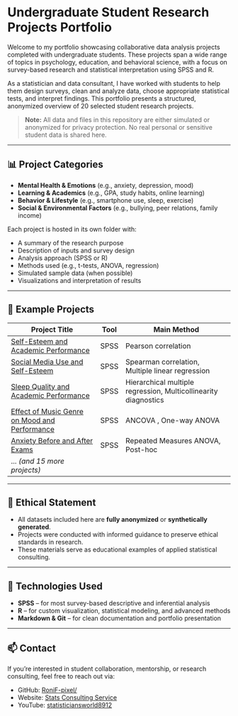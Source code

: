 # Undergraduate Student Research Projects Portfolio

Welcome to my portfolio showcasing collaborative data analysis projects completed with undergraduate students. These projects span a wide range of topics in psychology, education, and behavioral science, with a focus on survey-based research and statistical interpretation using SPSS and R.

As a statistician and data consultant, I have worked with students to help them design surveys, clean and analyze data, choose appropriate statistical tests, and interpret findings. This portfolio presents a structured, anonymized overview of 20 selected student research projects.

> **Note:** All data and files in this repository are either simulated or anonymized for privacy protection. No real personal or sensitive student data is shared here.

---

## 📊 Project Categories

- **Mental Health & Emotions** (e.g., anxiety, depression, mood)
- **Learning & Academics** (e.g., GPA, study habits, online learning)
- **Behavior & Lifestyle** (e.g., smartphone use, sleep, exercise)
- **Social & Environmental Factors** (e.g., bullying, peer relations, family income)

Each project is hosted in its own folder with:
- A summary of the research purpose
- Description of inputs and survey design
- Analysis approach (SPSS or R)
- Methods used (e.g., t-tests, ANOVA, regression)
- Simulated sample data (when possible)
- Visualizations and interpretation of results

---

## 📁 Example Projects

| Project Title                                  | Tool   | Main Method            |
|------------------------------------------------|--------|-------------------------|
| [Self-Esteem and Academic Performance](./self-esteem-academic-performance) | SPSS   | Pearson correlation     |
| [Social Media Use and Self-Esteem](./social-media-anxiety) | SPSS   | Spearman correlation, Multiple linear regression      |
| [Sleep Quality and Academic Performance](./sleep-quality-gpa)           | SPSS     | Hierarchical multiple regression, Multicollinearity diagnostics      |
| [Effect of Music Genre on Mood and Performance](./study-habits-exams)         | SPSS   | ANCOVA , One-way ANOVA   |
| [Anxiety Before and After Exams](./body-image-confidence) | SPSS | Repeated Measures ANOVA, Post-hoc   |
| ... _(and 15 more projects)_                    |        |                         |

---

## 🔐 Ethical Statement

- All datasets included here are **fully anonymized** or **synthetically generated**.
- Projects were conducted with informed guidance to preserve ethical standards in research.
- These materials serve as educational examples of applied statistical consulting.

---

## 🔧 Technologies Used

- **SPSS** – for most survey-based descriptive and inferential analysis
- **R** – for custom visualization, statistical modeling, and advanced methods
- **Markdown & Git** – for clean documentation and portfolio presentation

---

## 📫 Contact

If you’re interested in student collaboration, mentorship, or research consulting, feel free to reach out via:

- GitHub: [RoniF-pixel/](https://github.com/RoniF-pixel/)
- Website: [Stats Consulting Service](https://sites.google.com/view/statistical-consulting-service/home)
- YouTube: [statisticiansworld8912](https://www.youtube.com/@statisticiansworld8912)
